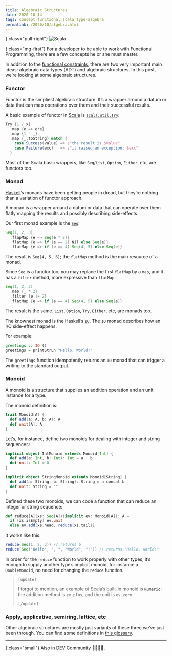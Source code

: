 ```yaml
---
title: Algebraic Structures
date: 2020-10-14
tags: concept functional scala type-algebra
permalink: /2020/10/algebra.html
---
```

[dev.to]: https://dev.to/cacilhas/algebraic-structures-2g9o
[glossary]: https://www.linkedin.com/pulse/glossary-functional-programming-john-de-goes/
[haskell]: https://www.haskell.org/
[IO]: https://wiki.haskell.org/Introduction_to_IO
[lies]: http://kodumaro.cacilhas.info/2019/09/lies-they-told-you.html
[scala]: https://www.scala-lang.org/
[scala.collection.immutable.Seq]: https://www.scala-lang.org/api/current/scala/collection/immutable/Seq.html
[scala.math.Numeric]: https://www.scala-lang.org/api/current/scala/math/Numeric.html
[scala.util.Try]: https://www.scala-lang.org/api/current/scala/util/Try.html

{:class="pull-right"} <img src="{{{ cacilhas.url }}}/img/scala.png" alt="Scala" />

{:class="mg-first"} For a developer to be able to work with Functional
Programming, there are a few concepts he or she must master.

In addition to the [functional constraints][lies], there are two very important
main ideas: algebraic data types (ADT) and algebraic structures. In this post,
we’re looking at some algebraic structures.

### Functor

Functor is the simpliest algebraic structure. It’s a wrapper around a datum or
data that can map operations over them and their successful results.

A basic example of functor in [Scala][scala] is
[`scala.util.Try`][scala.util.Try]:

```scala
Try {1 / x}
  .map {e => e*e}
  .map {1 - _}
  .map {_.toString} match {
    case Success(value) => s"the result is $value"
    case Failure(exc)   => s"it raised an exception: $exc"
  }
```

Most of the Scala basic wrappers, like `Seq`/`List`, `Option`, `Either`, etc,
are functors too.

### Monad

[Haskell][haskell]’s monads have been getting people in dread, but they’re
nothing than a variation of functor approach.

A monad is a wrapper around a datum or data that can operate over them flatly
mapping the results and possibly describing side-effects.

Our first monad example is the [`Seq`][scala.collection.immutable.Seq]:

```scala
Seq(1, 2, 3)
  .flapMap {e => Seq(e * 2)}
  .flatMap {e => if (e == 2) Nil else Seq(e)}
  .flatMap {e => if (e == 4) Seq(4, 5) else Seq(e)}
```

The result is `Seq(4, 5, 6)`; the `flatMap` method is the main resource of a
monad.

Since `Seq` is a functor too, you may replace the first `flatMap` by a `map`,
and it has a `filter` method, more expressive than `flatMap`:

```scala
Seq(1, 2, 3)
  .map {_ * 2}
  .filter {e != 2}
  .flatMap {e => if (e == 4) Seq(4, 5) else Seq(e)}
```

The result is the same. `List`, `Option`, `Try`, `Either`, etc, are monads too.

The knownest monad is the Haskell’s [`IO`][IO]. The `IO` monad describes how an
I/O side-effect happens.

For example:

```haskell
greetings :: IO ()
greetings = printStrLn "Hello, World!"
```

The `greetings` function idempotently returns an `IO` monad that can trigger a
writing to the standard output.

### Monoid

A monoid is a structure that supplies an addition operation and an unit
instance for a type.

The monoid definition is:

```scala
trait Monoid[A] {
  def add(a: A, b: A): A
  def unit[A]: A
}
```

Let’s, for instance, define two monoids for dealing with integer and string
sequences:

```scala
implicit object IntMonoid extends Monoid[Int] {
  def add(a: Int, b: Int): Int = a + b
  def unit: Int = 0
}

implicit object StringMonoid extends Monoid[String] {
  def add(a: String, b: String): String = a concat b
  def unit: String = ""
}
```

Defined these two monoids, we can code a function that can reduce an integer or
string sequence:

```scala
def reduce[A](xs: Seq[A])(implicit ev: Monoid[A]): A =
  if (xs.isEmpty) ev.unit
  else ev.add(xs.head, reduce(xs.tail))
```

It works like this:

```scala
reduce(Seq(1, 2, 3)) // returns 6
reduce(Seq("Hello", ", ", "World", "!")) // returns "Hello, World!"
```

In order for the `reduce` function to work properly with other types, it’s
enough to supply another type’s implicit monoid, for instance a `DoubleMonoid`,
no need for changing the `reduce` function.

> `[update]`
>
> I forgot to mention, an example of Scala’s built-in monoid is
> [`Numeric`][scala.math.Numeric]: the addition method is `ev.plus`, and the
> unit is `ev.zero`.
>
> `[/update]`

### Apply, applicative, semiring, lattice, etc

Other algebraic structures are mostly just variants of these three we’ve just
been through. You can find some definitions in [this glossary][glossary].

-----

{:class="small"} Also in [DEV Community 👩‍💻👨‍💻][dev.to].
